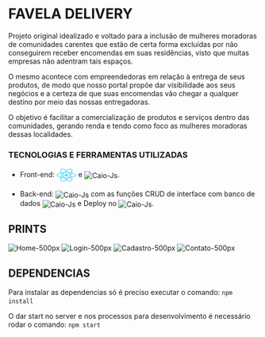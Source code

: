 # FAVELA DELIVERY
Projeto original idealizado e voltado para a inclusão de mulheres moradoras de comunidades carentes que estão de certa forma excluídas por não conseguirem receber encomendas em suas residências, visto que muitas empresas não adentram tais espaços.

O mesmo acontece com empreendedoras em relação à entrega de seus produtos, de modo que nosso portal propõe dar visibilidade aos seus negócios e a certeza de que suas encomendas vão chegar a qualquer destino por meio das nossas entregadoras.

O objetivo é facilitar a comercialização de produtos e serviços dentro das comunidades, gerando renda e tendo como foco as mulheres moradoras dessas localidades.

### TECNOLOGIAS E FERRAMENTAS UTILIZADAS


- Front-end:  <img align="center" alt="Caio-React" height="30" width="40" src="https://raw.githubusercontent.com/devicons/devicon/master/icons/react/react-original.svg"> e <img align="center" alt="Caio-Js" height="30" width="40" src="https://cdn.jsdelivr.net/gh/devicons/devicon/icons/bootstrap/bootstrap-plain.svg">.

- Back-end: <img align="center" alt="Caio-Js" height="30" width="40" src="https://cdn.jsdelivr.net/gh/devicons/devicon/icons/java/java-original.svg"> com as funções CRUD de interface com banco de dados <img align="center" alt="Caio-Js" height="30" width="40" src="https://cdn.jsdelivr.net/gh/devicons/devicon/icons/postgresql/postgresql-original.svg"> e Deploy no  <img align="center" alt="Caio-Js" height="30" width="40" src="https://cdn.jsdelivr.net/gh/devicons/devicon/icons/heroku/heroku-original-wordmark.svg">.

## PRINTS
![Home-500px](https://user-images.githubusercontent.com/83608987/167634712-53087a9f-9ac2-445e-85a9-ef5ab4b30e9e.JPG)
![Login-500px](https://user-images.githubusercontent.com/83608987/167635376-c2cb91bc-2c78-4e69-9ce2-cc083f2d0c45.JPG)
![Cadastro-500px](https://user-images.githubusercontent.com/83608987/167635385-4570db50-f7d7-46eb-8fb6-9c5b156a8f88.JPG)
![Contato-500px](https://user-images.githubusercontent.com/83608987/167635432-c4698b3c-12e1-4232-ba0e-46713888997a.JPG)

## DEPENDENCIAS

Para instalar as dependencias só é preciso executar o comando: `npm install`

O dar start no server e nos processos para desenvolvimento é necessário rodar o comando: `npm start`
